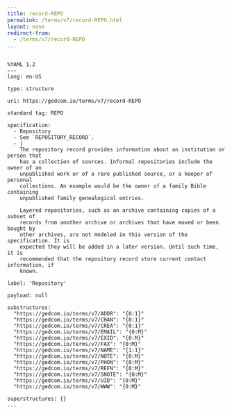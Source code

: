 ```yaml
---
title: record-REPO
permalink: /terms/v7/record-REPO.html
layout: none
redirect-from:
  - /terms/v7/record-REPO
...
```


```

%YAML 1.2
---
lang: en-US

type: structure

uri: https://gedcom.io/terms/v7/record-REPO

standard tag: REPO

specification:
  - Repository
  - See `REPOSITORY_RECORD`.
  - |
    The repository record provides information about an institution or person that
    has a collection of sources. Informal repositories include the owner of an
    unpublished work or of a rare published source, or a keeper of personal
    collections. An example would be the owner of a family Bible containing
    unpublished family genealogical entries.
    
    Layered repositories, such as an archive containing copies of a subset of
    records from another archive or archives that have moved or been bought by
    other archives, are not modeled in this version of the specification. It is
    expected they will be added in a later version. Until such time, it is
    recommended that the repository record store current contact information, if
    known.

label: 'Repository'

payload: null

substructures:
  "https://gedcom.io/terms/v7/ADDR": "{0:1}"
  "https://gedcom.io/terms/v7/CHAN": "{0:1}"
  "https://gedcom.io/terms/v7/CREA": "{0:1}"
  "https://gedcom.io/terms/v7/EMAIL": "{0:M}"
  "https://gedcom.io/terms/v7/EXID": "{0:M}"
  "https://gedcom.io/terms/v7/FAX": "{0:M}"
  "https://gedcom.io/terms/v7/NAME": "{1:1}"
  "https://gedcom.io/terms/v7/NOTE": "{0:M}"
  "https://gedcom.io/terms/v7/PHON": "{0:M}"
  "https://gedcom.io/terms/v7/REFN": "{0:M}"
  "https://gedcom.io/terms/v7/SNOTE": "{0:M}"
  "https://gedcom.io/terms/v7/UID": "{0:M}"
  "https://gedcom.io/terms/v7/WWW": "{0:M}"

superstructures: {}
...

```
